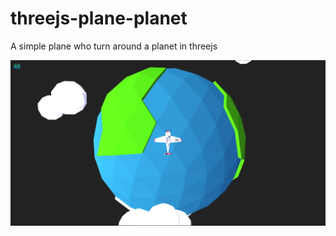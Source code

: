 # threejs-plane-planet

A simple plane who turn around a planet in threejs 

![screenshot](/images/screenshot.png)

